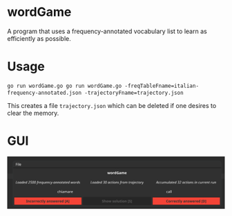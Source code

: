 # wordGame
A program that uses a frequency-annotated vocabulary list to learn as efficiently as possible.
# Usage
```shell
go run wordGame.go go run wordGame.go -freqTableFname=italian-frequency-annotated.json -trajectoryFname=trajectory.json
```
This creates a file `trajectory.json` which can be deleted if one desires to clear the memory.

# GUI
![GUI](gui.png?raw=true "GUI")
